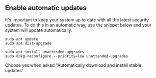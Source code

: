 ## Enable automatic updates

It's important to keep your system up to date with all the latest security updates. To do this in an automatic way, use the snippet below and your system will update automatically.

```
sudo apt update
sudo apt dist-upgrade

sudo apt install unattended-upgrades
sudo dpkg-reconfigure --priority=low unattended-upgrades
```

Choose yes when asked "Automatically download and install stable updates"
